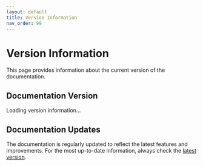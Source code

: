 ```yaml
---
layout: default
title: Version Information
nav_order: 99
---
```


# Version Information

This page provides information about the current version of the documentation.

## Documentation Version

<div id="current-version">
  <p>Loading version information...</p>
</div>

<script>
document.addEventListener('DOMContentLoaded', function() {
  // Get the base URL from a meta tag or use a default
  const baseUrlMeta = document.querySelector('meta[name="baseurl"]');
  const baseUrl = baseUrlMeta ? baseUrlMeta.getAttribute('content') : '';
  
  // Get the version from meta tag or URL
  const versionMeta = document.querySelector('meta[name="version"]');
  let currentVersion = versionMeta ? versionMeta.getAttribute('content') : 'latest';
  
  // Extract from URL as fallback
  if (currentVersion === 'latest') {
    const pathParts = window.location.pathname.split('/').filter(part => part);
    const pathMatch = pathParts.length > 1 ? [null, pathParts[pathParts.length - 2]] : null;
    
    if (pathMatch && pathMatch[1]) {
      currentVersion = pathMatch[1];
    }
  }
  
  // Update the version display
  const versionElement = document.getElementById('current-version');
  versionElement.innerHTML = '<p>This documentation is for version <strong>' +
                            (currentVersion === 'latest' ? 'Latest' : currentVersion) +
                            '</strong>.</p>';
});
</script>


## Documentation Updates

<div id="version-updates">
  <p>
    The documentation is regularly updated to reflect the latest features and improvements.
    For the most up-to-date information, always check the <a href="#" id="latest-link">latest version</a>.
  </p>
</div>

<script>
document.addEventListener('DOMContentLoaded', function() {
  // Get the base URL from a meta tag or use a default
  const baseUrlMeta = document.querySelector('meta[name="baseurl"]');
  const baseUrl = baseUrlMeta ? baseUrlMeta.getAttribute('content') : '';
  
  // Set the latest link
  const latestLink = document.getElementById('latest-link');
  if (latestLink) {
    latestLink.href = baseUrl.replace(/\/[^\/]+$/, '') + '/latest/version-info';
  }
});
</script>